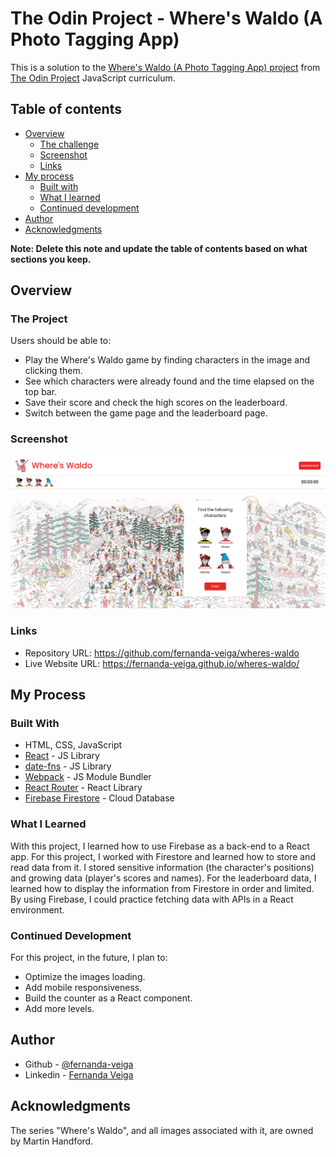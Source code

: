 # The Odin Project - Where's Waldo (A Photo Tagging App)

This is a solution to the [Where's Waldo (A Photo Tagging App) project](https://www.theodinproject.com/paths/full-stack-javascript/courses/javascript/lessons/where-s-waldo-a-photo-tagging-app) from [The Odin Project](https://www.theodinproject.com/paths) JavaScript curriculum.

## Table of contents

- [Overview](#overview)
  - [The challenge](#the-challenge)
  - [Screenshot](#screenshot)
  - [Links](#links)
- [My process](#my-process)
  - [Built with](#built-with)
  - [What I learned](#what-i-learned)
  - [Continued development](#continued-development)
- [Author](#author)
- [Acknowledgments](#acknowledgments)

**Note: Delete this note and update the table of contents based on what sections you keep.**

## Overview

### The Project

Users should be able to:

- Play the Where's Waldo game by finding characters in the image and clicking them.
- See which characters were already found and the time elapsed on the top bar.
- Save their score and check the high scores on the leaderboard.
- Switch between the game page and the leaderboard page.

### Screenshot

![](./src/images/start-popup.png)

### Links

- Repository URL: https://github.com/fernanda-veiga/wheres-waldo
- Live Website URL: https://fernanda-veiga.github.io/wheres-waldo/

## My Process

### Built With

- HTML, CSS, JavaScript
- [React](https://reactjs.org/) - JS Library
- [date-fns](https://date-fns.org/) - JS Library
- [Webpack](https://webpack.js.org/) - JS Module Bundler
- [React Router](https://reactrouter.com/) - React Library
- [Firebase Firestore](https://firebase.google.com/products/firestore?gclid=Cj0KCQjw4ImEBhDFARIsAGOTMj9g2G7IxnVcfIUEMlujuK0Kl95Mv33M-DO-xXJ5lFielkzrHyl4gxwaAtK7EALw_wcB&gclsrc=aw.ds) - Cloud Database

### What I Learned

With this project, I learned how to use Firebase as a back-end to a React app. For this project, I worked with Firestore and learned how to store and read data from it. I stored sensitive information (the character's positions) and growing data (player's scores and names). For the leaderboard data, I learned how to display the information from Firestore in order and limited. By using Firebase, I could practice fetching data with APIs in a React environment.

### Continued Development

For this project, in the future, I plan to:

- Optimize the images loading.
- Add mobile responsiveness.
- Build the counter as a React component.
- Add more levels.

## Author

- Github - [@fernanda-veiga](https://github.com/fernanda-veiga)
- Linkedin - [Fernanda Veiga](https://www.linkedin.com/in/fernandarochaveiga/)

## Acknowledgments

The series "Where's Waldo", and all images associated with it, are owned by Martin Handford.
